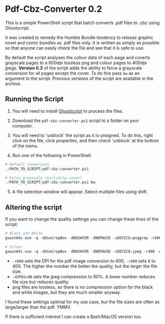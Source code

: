 # Pdf-Cbz-Converter 0.2
This is a simple PowerShell script that batch converts .pdf files to .cbz using Ghostscript. 

It was created to remedy the Humble Bundle tendency to release graphic novel and comic bundles as .pdf files only. It is written as simply as possible so that anyone can easily check the file and see that it is safe to use. 

By default the script analyses the colour data of each page and coverts grayscale pages to a 600dpi lossless png and colour pages to 400dpi jpegs. **Version 0.3** of the script adds the ability to force a grayscale conversion for all pages except the cover. To do this pass `bw` as an argument to the script. Previous versions of the script are available in the archive.

## Running the Script

1) You will need to install [Ghostscript](https://ghostscript.com/releases/gsdnld.html) to process the files.

2) Download the `pdf-cbz-converter.ps1` script to a folder on your computer.

3) You will need to 'unblock' the script as it is unsigned. To do this, right click on the file, click properties, and then check 'unblock' at the bottom of the menu.

4) Run one of the following in PowerShell:

```powershell
# Default conversion
./PATH_TO_SCRIPT/pdf-cbz-converter.ps1

# Force grayscale (excluding cover)
./PATH_TO_SCRIPT/pdf-cbz-converter.ps1 bw
```
5) A file selection window will appear. Select multiple files using shift.

## Altering the script

If you want to change the quality settings you can change these lines of the script:
```PowerShell
# Black and White
gswin64c.exe -q -dUseCropBox -dNOSAFER -dNOPAUSE -sDEVICE=pnggray -r600 [...]

# Colour
gswin64c.exe -q -dUseCropBox -dNOSAFER -dNOPAUSE -sDEVICE=jpeg -r400 -dJPEGQ=90 [...]
```
- `-r600` sets the DPI for the pdf-image conversion to 600, `-r400` sets it to 400. The higher the number the better the quality, but the larger the file size.
- `-dJPEG=90` sets the jpeg compression to 90%. A lower number reduces file size but reduces quality.
- png files are lossless, so there is no compression option for the black and white images, but they are much smaller anyway.

I found these settings optimal for my use case, but the file sizes are often as large/larger than the pdf. YMMV.

If there is sufficient interest I can create a Bash/MacOS version too.
